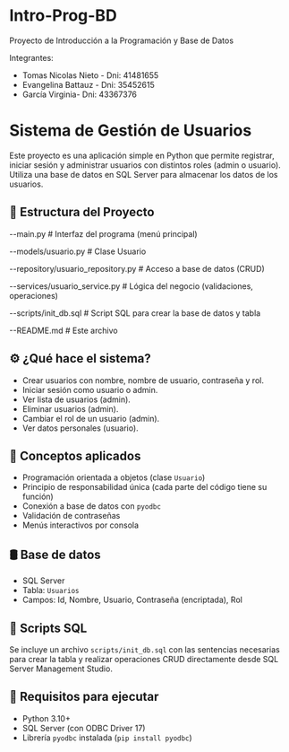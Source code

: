 # Intro-Prog-BD
Proyecto de Introducción a la Programación y Base de Datos

Integrantes: 

- Tomas Nicolas Nieto - Dni: 41481655 
- Evangelina Battauz - Dni: 35452615 
- García Virginia- Dni: 43367376


# Sistema de Gestión de Usuarios

Este proyecto es una aplicación simple en Python que permite registrar, iniciar sesión y administrar usuarios con distintos roles (admin o usuario). Utiliza una base de datos en SQL Server para almacenar los datos de los usuarios.

## 📁 Estructura del Proyecto

--main.py # Interfaz del programa (menú principal)

--models/usuario.py # Clase Usuario

--repository/usuario_repository.py # Acceso a base de datos (CRUD)

--services/usuario_service.py # Lógica del negocio (validaciones, operaciones)

--scripts/init_db.sql # Script SQL para crear la base de datos y tabla

--README.md # Este archivo


## ⚙️ ¿Qué hace el sistema?

- Crear usuarios con nombre, nombre de usuario, contraseña y rol.
- Iniciar sesión como usuario o admin.
- Ver lista de usuarios (admin).
- Eliminar usuarios (admin).
- Cambiar el rol de un usuario (admin).
- Ver datos personales (usuario).

## 🧠 Conceptos aplicados

- Programación orientada a objetos (clase `Usuario`)
- Principio de responsabilidad única (cada parte del código tiene su función)
- Conexión a base de datos con `pyodbc`
- Validación de contraseñas
- Menús interactivos por consola

## 🛢️ Base de datos

- SQL Server
- Tabla: `Usuarios`
- Campos: Id, Nombre, Usuario, Contraseña (encriptada), Rol

## 🧪 Scripts SQL

Se incluye un archivo `scripts/init_db.sql` con las sentencias necesarias para crear la tabla y realizar operaciones CRUD directamente desde SQL Server Management Studio.

## 🧰 Requisitos para ejecutar

- Python 3.10+
- SQL Server (con ODBC Driver 17)
- Librería `pyodbc` instalada (`pip install pyodbc`)
